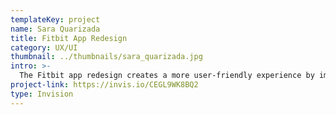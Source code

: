 ```yaml
---
templateKey: project
name: Sara Quarizada
title: Fitbit App Redesign
category: UX/UI
thumbnail: ../thumbnails/sara_quarizada.jpg
intro: >-
  The Fitbit app redesign creates a more user-friendly experience by improving the overall UX and UI. The existing app had had issues in terms of hierarchy, color coordination, and data presentation, which was addressed in the redesign.
project-link: https://invis.io/CEGL9WK8BQ2
type: Invision
---
```

